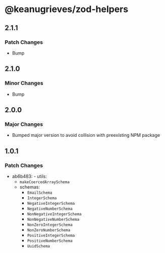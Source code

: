 # @keanugrieves/zod-helpers

## 2.1.1

### Patch Changes

- Bump

## 2.1.0

### Minor Changes

- Bump

## 2.0.0

### Major Changes

- Bumped major version to avoid collision with preexisting NPM package

## 1.0.1

### Patch Changes

- ab6b483: - utils:
  - `makeCoercedArraySchema`
  - schemas:
    - `EmailSchema`
    - `IntegerSchema`
    - `NegativeIntegerSchema`
    - `NegativeNumberSchema`
    - `NonNegativeIntegerSchema`
    - `NonNegativeNumberSchema`
    - `NonZeroIntegerSchema`
    - `NonZeroNumberSchema`
    - `PositiveIntegerSchema`
    - `PositiveNumberSchema`
    - `UuidSchema`

